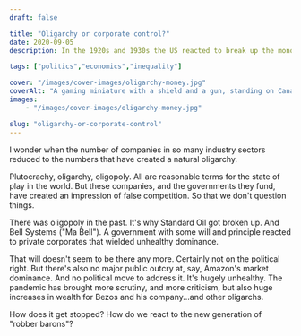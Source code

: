 ```yaml
---
draft: false

title: "Oligarchy or corporate control?"
date: 2020-09-05
description: In the 1920s and 1930s the US reacted to break up the monopoly and oligopoly of the "robber barons". The government had the will, and the public backing, to make changes necessary to protect from corporate dominance. That will doesn't exist any more.

tags: ["politics","economics","inequality"]

cover: "/images/cover-images/oligarchy-money.jpg"
coverAlt: "A gaming miniature with a shield and a gun, standing on Canadian, Chinese, and British banknotes"
images:
    - "/images/cover-images/oligarchy-money.jpg"

slug: "oligarchy-or-corporate-control"
---
```


I wonder when the number of companies in so many industry sectors reduced to the numbers that have created a natural oligarchy.

Plutocrachy, oligarchy, oligopoly. All are reasonable terms for the state of play in the world. But these companies, and the governments they fund, have created an impression of false competition. So that we don't question things.

There was oligopoly in the past. It's why Standard Oil got broken up. And Bell Systems ("Ma Bell"). A government with some will and principle reacted to private corporates that wielded unhealthy dominance.

That will doesn't seem to be there any more. Certainly not on the political right. But there's also no major public outcry at, say, Amazon's market dominance. And no political move to address it. It's hugely unhealthy. The pandemic has brought more scrutiny, and more criticism, but also huge increases in wealth for Bezos and his company...and other oligarchs.

How does it get stopped? How do we react to the new generation of "robber barons"?